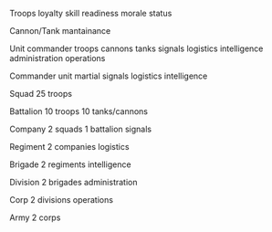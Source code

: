 
Troops
loyalty
skill
readiness
morale
status

Cannon/Tank
mantainance

Unit
commander
troops
cannons
tanks
signals
logistics
intelligence
administration
operations

Commander
unit
martial
signals
logistics
intelligence

Squad
25 troops

Battalion
10 troops
10 tanks/cannons

Company
2 squads
1 battalion
signals

Regiment
2 companies
logistics

Brigade
2 regiments
intelligence

Division
2 brigades
administration

Corp
2 divisions
operations

Army
2 corps
